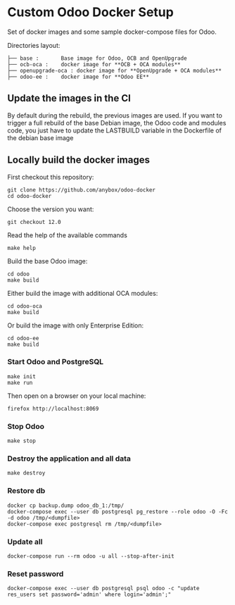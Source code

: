 # Custom Odoo Docker Setup

Set of docker images and some sample docker-compose files for Odoo.

Directories layout:

    ├── base :       Base image for Odoo, OCB and OpenUpgrade
    ├── ocb-oca :    docker image for **OCB + OCA modules**
    ├── openupgrade-oca : docker image for **OpenUpgrade + OCA modules**
    ├── odoo-ee :    docker image for **Odoo EE**


## Update the images in the CI

By default during the rebuild, the previous images are used. If you want to
trigger a full rebuild of the base Debian image, the Odoo code and modules
code, you just have to update the LASTBUILD variable in the Dockerfile of the
debian base image

## Locally build the docker images

First checkout this repository:

    git clone https://github.com/anybox/odoo-docker
    cd odoo-docker

Choose the version you want:

    git checkout 12.0

Read the help of the available commands

    make help

Build the base Odoo image:

    cd odoo
    make build

Either build the image with additional OCA modules:

    cd odoo-oca
    make build

Or build the image with only Enterprise Edition:

    cd odoo-ee
    make build


### Start Odoo and PostgreSQL

    make init
    make run

Then open on a browser on your local machine:

    firefox http://localhost:8069

### Stop Odoo

    make stop

### Destroy the application and all data

    make destroy

### Restore db

    docker cp backup.dump odoo_db_1:/tmp/
    docker-compose exec --user db postgresql pg_restore --role odoo -O -Fc -d odoo /tmp/<dumpfile>
    docker-compose exec postgresql rm /tmp/<dumpfile>

### Update all

    docker-compose run --rm odoo -u all --stop-after-init

### Reset password

    docker-compose exec --user db postgresql psql odoo -c "update res_users set password='admin' where login='admin';"

